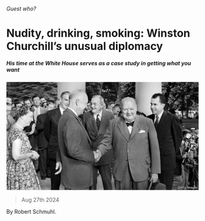 ###### Guest who?

# Nudity, drinking, smoking: Winston Churchill’s unusual diplomacy 

##### His time at the White House serves as a case study in getting what you want 

![image](images/20240831_CUP501.jpg) 

> Aug 27th 2024 

By Robert Schmuhl. 

